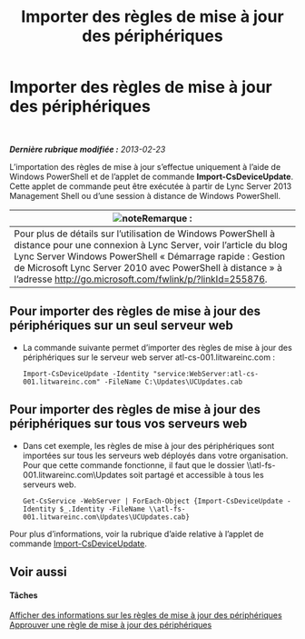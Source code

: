﻿---
title: Importer des règles de mise à jour des périphériques
TOCTitle: Importer des règles de mise à jour des périphériques
ms:assetid: 919e9c87-912b-4bc9-92e7-5998fc2e0bf0
ms:mtpsurl: https://technet.microsoft.com/fr-fr/library/JJ994056(v=OCS.15)
ms:contentKeyID: 53095466
ms.date: 05/20/2016
mtps_version: v=OCS.15
ms.translationtype: HT
---

# Importer des règles de mise à jour des périphériques

 

_**Dernière rubrique modifiée :** 2013-02-23_

L’importation des règles de mise à jour s’effectue uniquement à l’aide de Windows PowerShell et de l’applet de commande **Import-CsDeviceUpdate**. Cette applet de commande peut être exécutée à partir de Lync Server 2013 Management Shell ou d’une session à distance de Windows PowerShell.

<table>
<thead>
<tr class="header">
<th><img src="images/Gg398920.note(OCS.15).gif" title="note" alt="note" />Remarque :</th>
</tr>
</thead>
<tbody>
<tr class="odd">
<td>Pour plus de détails sur l’utilisation de Windows PowerShell à distance pour une connexion à Lync Server, voir l’article du blog Lync Server Windows PowerShell « Démarrage rapide : Gestion de Microsoft Lync Server 2010 avec PowerShell à distance » à l’adresse <a href="http://go.microsoft.com/fwlink/p/?linkid=255876">http://go.microsoft.com/fwlink/p/?linkId=255876</a>.</td>
</tr>
</tbody>
</table>



## Pour importer des règles de mise à jour des périphériques sur un seul serveur web

  - La commande suivante permet d’importer des règles de mise à jour des périphériques sur le serveur web server atl-cs-001.litwareinc.com :
    
        Import-CsDeviceUpdate -Identity "service:WebServer:atl-cs-001.litwareinc.com" -FileName C:\Updates\UCUpdates.cab

## Pour importer des règles de mise à jour des périphériques sur tous vos serveurs web

  - Dans cet exemple, les règles de mise à jour des périphériques sont importées sur tous les serveurs web déployés dans votre organisation. Pour que cette commande fonctionne, il faut que le dossier \\\\atl-fs-001.litwareinc.com\\Updates soit partagé et accessible à tous les serveurs web.
    
        Get-CsService -WebServer | ForEach-Object {Import-CsDeviceUpdate -Identity $_.Identity -FileName \\atl-fs-001.litwareinc.com\Updates\UCUpdates.cab}

Pour plus d’informations, voir la rubrique d’aide relative à l’applet de commande [Import-CsDeviceUpdate](https://docs.microsoft.com/en-us/powershell/module/skype/Import-CsDeviceUpdate).

## Voir aussi

#### Tâches

[Afficher des informations sur les règles de mise à jour des périphériques](lync-server-2013-view-information-about-device-update-rules.md)  
[Approuver une règle de mise à jour des périphériques](lync-server-2013-approve-a-device-update-rule.md)

